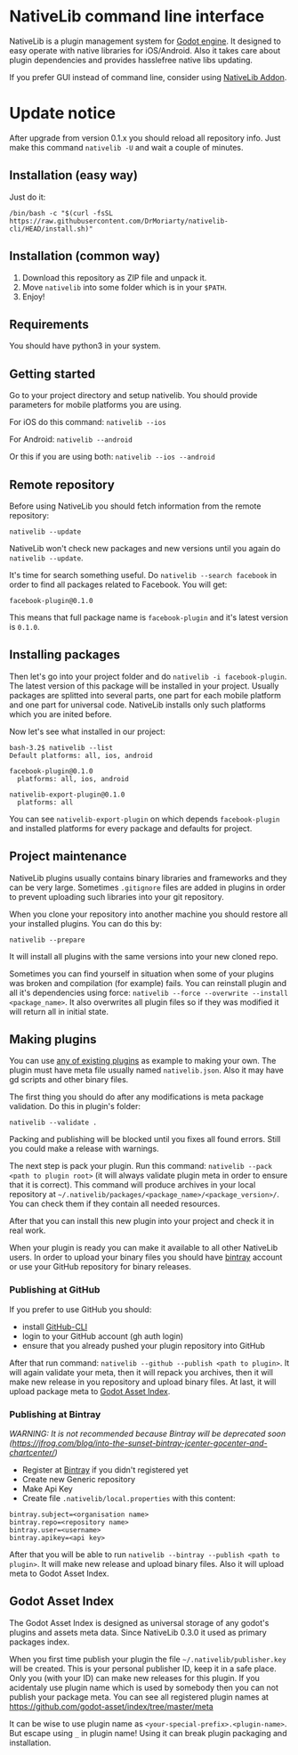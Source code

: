 # NativeLib command line interface

NativeLib is a plugin management system for [Godot engine](http://godotengine.org/). It designed to easy operate with native libraries for iOS/Android. Also it takes care about plugin dependencies and provides hasslefree native libs updating.

If you prefer GUI instead of command line, consider using [NativeLib Addon](https://github.com/DrMoriarty/nativelib).

# Update notice

After upgrade from version 0.1.x you should reload all repository info. Just make this command `nativelib -U` and wait a couple of minutes.

## Installation (easy way)

Just do it: 

```
/bin/bash -c "$(curl -fsSL https://raw.githubusercontent.com/DrMoriarty/nativelib-cli/HEAD/install.sh)"
```

## Installation (common way)

1. Download this repository as ZIP file and unpack it. 
2. Move `nativelib` into some folder which is in your `$PATH`.
3. Enjoy!

## Requirements

You should have python3 in your system.

## Getting started

Go to your project directory and setup nativelib. You should provide parameters for mobile platforms you are using.

For iOS do this command: `nativelib --ios`

For Android: `nativelib --android`

Or this if you are using both: `nativelib --ios --android`

## Remote repository

Before using NativeLib you should fetch information from the remote repository: 

```nativelib --update```

NativeLib won't check new packages and new versions until you again do `nativelib --update`.

It's time for search something useful. Do `nativelib --search facebook` in order to find all packages related to Facebook.
You will get:
```
facebook-plugin@0.1.0
```

This means that full package name is `facebook-plugin` and it's latest version is `0.1.0`.

## Installing packages

Then let's go into your project folder and do `nativelib -i facebook-plugin`. The latest version of this package will be installed in your project. Usually packages are splitted into several parts, one part for each mobile platform and one part for universal code. NativeLib installs only such platforms which you are inited before.

Now let's see what installed in our project:

```
bash-3.2$ nativelib --list
Default platforms: all, ios, android

facebook-plugin@0.1.0
  platforms: all, ios, android

nativelib-export-plugin@0.1.0
  platforms: all
```

You can see `nativelib-export-plugin` on which depends `facebook-plugin` and installed platforms for every package and defaults for project.

## Project maintenance

NativeLib plugins usually contains binary libraries and frameworks and they can be very large. Sometimes `.gitignore` files are added in plugins in order to prevent uploading such libraries into your git repository.

When you clone your repository into another machine you should restore all your installed plugins. You can do this by:

```
nativelib --prepare
```

It will install all plugins with the same versions into your new cloned repo. 

Sometimes you can find yourself in situation when some of your plugins was broken and compilation (for example) fails. You can reinstall plugin and all it's dependencies using force: `nativelib --force --overwrite --install <package_name>`. It also overwrites all plugin files so if they was modified it will return all in initial state.

## Making plugins

You can use [any of existing plugins](https://github.com/topics/nativelib) as example to making your own. The plugin must have meta file usually named `nativelib.json`. Also it may have gd scripts and other binary files.

The first thing you should do after any modifications is meta package validation. Do this in plugin's folder:

```
nativelib --validate .
```
Packing and publishing will be blocked until you fixes all found errors. Still you could make a release with warnings.

The next step is pack your plugin. Run this command: `nativelib --pack <path to plugin root>` (it will always validate plugin meta in order to ensure that it is correct). This command will produce archives in your local repository at `~/.nativelib/packages/<package_name>/<package_version>/`. You can check them if they contain all needed resources.

After that you can install this new plugin into your project and check it in real work.

When your plugin is ready you can make it available to all other NativeLib users. In order to upload your binary files you should have [bintray](https://bintray.com) account or use your GitHub repository for binary releases.

### Publishing at GitHub

If you prefer to use GitHub you should:
- install [GitHub-CLI](https://cli.github.com)
- login to your GitHub account (gh auth login)
- ensure that you already pushed your plugin repository into GitHub

After that run command: `nativelib --github --publish <path to plugin>`. It will again validate your meta, then it will repack you archives, then it will make new release in you repository and upload binary files. At last, it will upload package meta to [Godot Asset Index](https://github.com/godot-asset/index).

### Publishing at Bintray

*WARNING: It is not recommended because Bintray will be deprecated soon (https://jfrog.com/blog/into-the-sunset-bintray-jcenter-gocenter-and-chartcenter/)*

- Register at [Bintray](https://bintray.com) if you didn't registered yet
- Create new Generic repository
- Make Api Key
- Create file `.nativelib/local.properties` with this content:
```
bintray.subject=<organisation name>
bintray.repo=<repository name>
bintray.user=<username>
bintray.apikey=<api key>
```

After that you will be able to run `nativelib --bintray --publish <path to plugin>`. It will make new release and upload binary files. Also it will upload meta to Godot Asset Index.

## Godot Asset Index

The Godot Asset Index is designed as universal storage of any godot's plugins and assets meta data. Since NativeLib 0.3.0 it used as primary packages index.

When you first time publish your plugin the file `~/.nativelib/publisher.key` will be created. This is your personal publisher ID, keep it in a safe place. Only you (with your ID) can make new releases for this plugin. If you acidentaly use plugin name which is used by somebody then you can not publish your package meta. You can see all registered plugin names at https://github.com/godot-asset/index/tree/master/meta

It can be wise to use plugin name as `<your-special-prefix>.<plugin-name>`. But escape using `_` in plugin name! Using it can break plugin packaging and installation.
